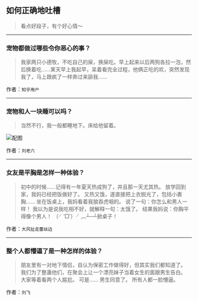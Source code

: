 ## 如何正确地吐槽

> 看点好段子，有个好心情～


 
---

### 宠物都做过哪些令你恶心的事？

> 我家两只小德牧，不吃自己的屎，换屎吃。早上起来以后两狗各拉一泡，然后换着吃……某天早上我起早，呆着看完全过程，他俩正吃的欢，突然发现我了，马上跟疯了一样奔过来舔我……


作者：`知乎用户`

---

### 宠物和人一块睡可以吗？

> 当然不行，我一般都睡地下。床给他留着。



![配图](http://pic4.zhimg.com/70/519204ff54a483894dc2bcc7b28d93e3_b.jpg)


作者：`刘老六`

---

### 女友是平胸是怎样一种体验？

> 初中的时候……记得有一年夏天热成狗了，并且那一天尤其热。
> 放学回到家，我妈已经把饭做好了。
> 又热又饿，遂直接把上衣脱光了，包括小裹胸……
> 坐在饭桌上，我妈看着我狼吞虎咽的。
> 说了一句：你怎么和男人一样！
> 我以为是说我吃相不好，就解释一句：太饿了。
> 结果我妈说：你胸平得像个男人！
> （╯‵□′）╯︵┴─┴掀桌子！


作者：`大风扯走蕾丝边`

---

### 整个人都懵逼了是一种怎样的体验？

> 朋友里有一对地下情侣，自认为保密工作做得好，但其实我们都知道了。
> 我们为了整蛊他们，在聚会上让一个漂亮妹子当着女生的面跟男生告白。
> 大家等着看两个人尴尬。
> 可是……
> 男生同意了。
> 所有人都一脸懵逼。


作者：`刘飞`